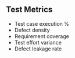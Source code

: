## Test Metrics
 
- Test case execution %
- Defect density
- Requirement coverage
- Test effort variance
- Defect leakage rate